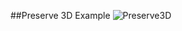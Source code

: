 ##Preserve 3D Example 
![Preserve3D](https://user-images.githubusercontent.com/96446413/162668227-a3fc417d-a7a5-45ff-8b12-b4bf387dd42f.gif)
